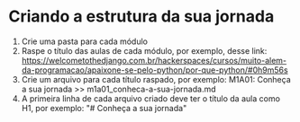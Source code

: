 # Criando a estrutura da sua jornada

1. Crie uma pasta para cada módulo
2. Raspe o título das aulas de cada módulo, por exemplo, desse link: https://welcometothedjango.com.br/hackerspaces/cursos/muito-alem-da-programacao/apaixone-se-pelo-python/por-que-python/#0h9m56s
3. Crie um arquivo para cada título raspado, por exemplo: 
  M1A01: Conheça a sua jornada >> m1a01_conheca-a-sua-jornada.md
4. A primeira linha de cada arquivo criado deve ter o título da aula como H1, por exemplo: "# Conheça a sua jornada"
